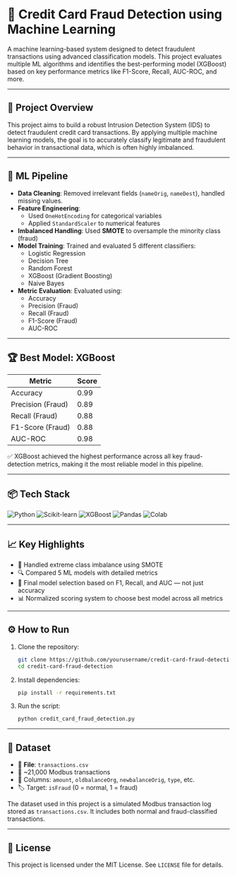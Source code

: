 
# 🔐 Credit Card Fraud Detection using Machine Learning

A machine learning-based system designed to detect fraudulent transactions using advanced classification models. This project evaluates multiple ML algorithms and identifies the best-performing model (XGBoost) based on key performance metrics like F1-Score, Recall, AUC-ROC, and more.

---

## 🚀 Project Overview

This project aims to build a robust Intrusion Detection System (IDS) to detect fraudulent credit card transactions. By applying multiple machine learning models, the goal is to accurately classify legitimate and fraudulent behavior in transactional data, which is often highly imbalanced.

---

## 🧠 ML Pipeline

- **Data Cleaning**: Removed irrelevant fields (`nameOrig`, `nameDest`), handled missing values.
- **Feature Engineering**:
  - Used `OneHotEncoding` for categorical variables
  - Applied `StandardScaler` to numerical features
- **Imbalanced Handling**: Used **SMOTE** to oversample the minority class (fraud)
- **Model Training**: Trained and evaluated 5 different classifiers:
  - Logistic Regression
  - Decision Tree
  - Random Forest
  - XGBoost (Gradient Boosting)
  - Naive Bayes
- **Metric Evaluation**: Evaluated using:
  - Accuracy
  - Precision (Fraud)
  - Recall (Fraud)
  - F1-Score (Fraud)
  - AUC-ROC

---

## 🏆 Best Model: XGBoost

| Metric              | Score  |
|---------------------|--------|
| Accuracy            | 0.99   |
| Precision (Fraud)   | 0.89   |
| Recall (Fraud)      | 0.88   |
| F1-Score (Fraud)    | 0.88   |
| AUC-ROC             | 0.98   |

✅ XGBoost achieved the highest performance across all key fraud-detection metrics, making it the most reliable model in this pipeline.

---

## 📦 Tech Stack

![Python](https://img.shields.io/badge/Python-3.10-blue?logo=python)
![Scikit-learn](https://img.shields.io/badge/scikit--learn-ML-orange?logo=scikitlearn)
![XGBoost](https://img.shields.io/badge/XGBoost-GradientBoosting-red?logo=xgboost)
![Pandas](https://img.shields.io/badge/Pandas-DataFrame-black?logo=pandas)
![Colab](https://img.shields.io/badge/GoogleColab-Notebook-yellow?logo=googlecolab)

---

## 📈 Key Highlights

- 🚩 Handled extreme class imbalance using SMOTE
- 🔍 Compared 5 ML models with detailed metrics
- 🎯 Final model selection based on F1, Recall, and AUC — not just accuracy
- 📊 Normalized scoring system to choose best model across all metrics

---

## ⚙️ How to Run

1. Clone the repository:
   ```bash
   git clone https://github.com/yourusername/credit-card-fraud-detection.git
   cd credit-card-fraud-detection
   ```

2. Install dependencies:
   ```bash
   pip install -r requirements.txt
   ```

3. Run the script:
   ```bash
   python credit_card_fraud_detection.py
   ```

---

## 📁 Dataset

- 📄 **File**: `transactions.csv`  
- 🔢 ~21,000 Modbus transactions  
- 🧾 Columns: `amount`, `oldbalanceOrg`, `newbalanceOrig`, `type`, etc.  
- 🏷️ Target: `isFraud` (0 = normal, 1 = fraud)

The dataset used in this project is a simulated Modbus transaction log stored as `transactions.csv`. It includes both normal and fraud-classified transactions.

---



## 📄 License

This project is licensed under the MIT License. See `LICENSE` file for details.
